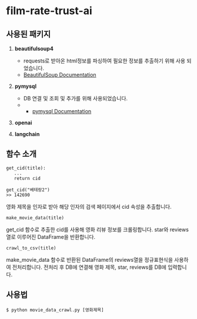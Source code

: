 # film-rate-trust-ai

## 사용된 패키지

1. **beautifulsoup4**
   - requests로 받아온 html정보를 파싱하여 필요한 정보를 추출하기 위해 사용 되었습니다.
   - [BeautifulSoup Documentation](https://www.crummy.com/software/BeautifulSoup/bs4/doc/)

2. **pymysql**
   - DB 연결 및 조회 및 추가를 위해 사용되었습니다.
   - - [pymysql Documentation](https://pymysql.readthedocs.io/en/latest/)

3. **openai**

4. **langchain**

## 함수 소개
```
get_cid(title):
   ...
   return cid

get_cid("베테랑2")
>> 142690
```
영화 제목을 인자로 받아 해당 인자의 검색 페이지에서 cid 속성을 추출합니다.

```
make_movie_data(title)
```
get_cid 함수로 추출한 cid를 사용해 영화 리뷰 정보를 크롤링합니다. star와 reviews열로 이루어진 DataFrame을 반환합니다.

```
crawl_to_csv(title)
```
make_movie_data 함수로 반환된 DataFrame의 reviews열을 정규표현식을 사용하여 전처리합니다. 전처리 후 DB에 연결해 영화 제목, star, reviews를 DB에 입력합니다.


## 사용법
```
$ python movie_data_crawl.py [영화제목]
```